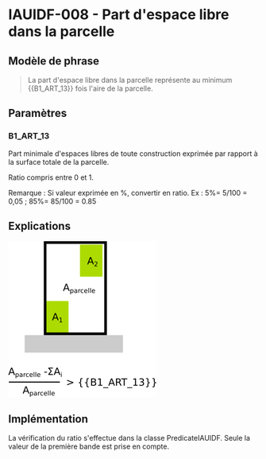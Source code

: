 # IAUIDF-008 - Part d'espace libre dans la parcelle

## Modèle de phrase

> La part d'espace libre dans la parcelle représente au minimum {{B1_ART_13}} fois l'aire de la parcelle.

## Paramètres

### B1_ART_13

Part minimale d'espaces libres de toute construction exprimée par rapport à la surface totale de la parcelle.

Ratio compris entre 0 et 1.

Remarque : Si valeur exprimée en %, convertir en ratio. Ex : 5%= 5/100 = 0,05 ; 85%= 85/100 = 0.85

## Explications

![Image montrant la contrainte de hauteur maximale d'un bâtiment](img/IAUIDF/IAUIDF-008.png)

## Implémentation

La vérification du ratio s'effectue dans la classe PredicateIAUIDF. Seule la valeur de la première bande est prise en compte.

